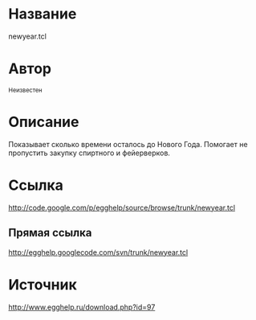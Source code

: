 # Название #
newyear.tcl


# Автор #
<sup>Неизвестен</sup>


# Описание #
Показывает сколько времени осталось до Нового Года. Помогает не пропустить закупку спиртного и фейерверков.


# Ссылка #
http://code.google.com/p/egghelp/source/browse/trunk/newyear.tcl

## Прямая ссылка ##
http://egghelp.googlecode.com/svn/trunk/newyear.tcl


# Источник #
http://www.egghelp.ru/download.php?id=97

